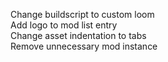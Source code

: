 Change buildscript to custom loom  
Add logo to mod list entry  
Change asset indentation to tabs  
Remove unnecessary mod instance  
